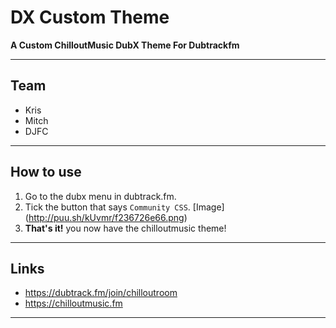 # DX Custom Theme
**A Custom ChilloutMusic DubX Theme For Dubtrackfm**

-------------
Team
---
- Kris
- Mitch 
- DJFC

-------------
How to use
---
1. Go to the dubx menu in dubtrack.fm.
2. Tick the button that says `Community CSS`. [Image] (http://puu.sh/kUvmr/f236726e66.png)
3. **That's it!** you now have the chilloutmusic theme!

-------------
Links
---
- https://dubtrack.fm/join/chilloutroom
- https://chilloutmusic.fm

-------------
